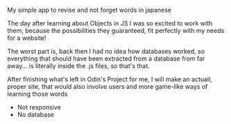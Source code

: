 My simple app to revise and not forget words in japanese

The day after learning about Objects in JS I was so excited to work with them, because the possibilities they guaranteed,
fit perfectly with my needs for a website!

The worst part is, back then I had no idea how databases worked, so everything that should have been extracted from a database from far away... is literally inside the .js files, so that's that.

After finishing what's left in Odin's Project for me, I will make an actuall, proper site, that would also involve users and more game-like ways of learning those words

- Not responsive
- No database
